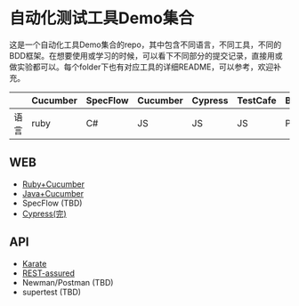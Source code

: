 # 自动化测试工具Demo集合
这是一个自动化工具Demo集合的repo，其中包含不同语言，不同工具，不同的BDD框架。在想要使用或学习的时候，可以看下不同部分的提交记录，直接用或做实验都可以。每个folder下也有对应工具的详细README，可以参考，欢迎补充。

||Cucumber|SpecFlow |Cucumber|Cypress|TestCafe|Behave|
|---|---|---|---|---|---|---|
|语言| ruby  | C#  | JS  | JS  | JS  | Python  |

## WEB
* [Ruby+Cucumber](https://github.com/jyangTWer/Automation/tree/master/Cucumber)
* [Java+Cucumber](https://github.com/jyangTWer/Automation/tree/master/CucumberJVM)
* SpecFlow (TBD)
* [Cypress(完)](https://github.com/jyangTWer/Automation/tree/master/cypress)

## API
* [Karate](https://github.com/jyangTWer/Automation/tree/master/karate)
* [REST-assured](https://github.com/jyangTWer/Automation/tree/master/REST-assured)
* Newman/Postman (TBD)
* supertest (TBD)
